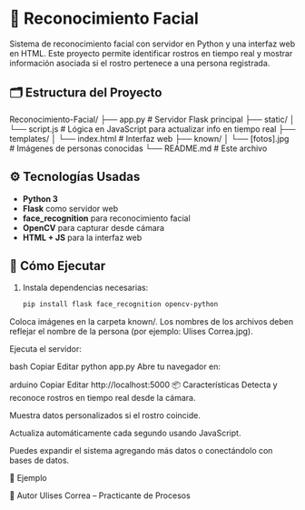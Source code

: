 # 🧠 Reconocimiento Facial

Sistema de reconocimiento facial con servidor en Python y una interfaz web en HTML. Este proyecto permite identificar rostros en tiempo real y mostrar información asociada si el rostro pertenece a una persona registrada.

## 🗂 Estructura del Proyecto

Reconocimiento-Facial/
├── app.py # Servidor Flask principal
├── static/
│ └── script.js # Lógica en JavaScript para actualizar info en tiempo real
├── templates/
│ └── index.html # Interfaz web
├── known/
│ └── [fotos].jpg # Imágenes de personas conocidas
└── README.md # Este archivo

## ⚙️ Tecnologías Usadas

- **Python 3**
- **Flask** como servidor web
- **face_recognition** para reconocimiento facial
- **OpenCV** para capturar desde cámara
- **HTML + JS** para la interfaz web

## 🚀 Cómo Ejecutar

1. Instala dependencias necesarias:
   ```bash
   pip install flask face_recognition opencv-python
Coloca imágenes en la carpeta known/. Los nombres de los archivos deben reflejar el nombre de la persona (por ejemplo: Ulises Correa.jpg).

Ejecuta el servidor:

bash
Copiar
Editar
python app.py
Abre tu navegador en:

arduino
Copiar
Editar
http://localhost:5000
📦 Características
Detecta y reconoce rostros en tiempo real desde la cámara.

Muestra datos personalizados si el rostro coincide.

Actualiza automáticamente cada segundo usando JavaScript.

Puedes expandir el sistema agregando más datos o conectándolo con bases de datos.

📸 Ejemplo

👤 Autor
Ulises Correa – Practicante de Procesos
